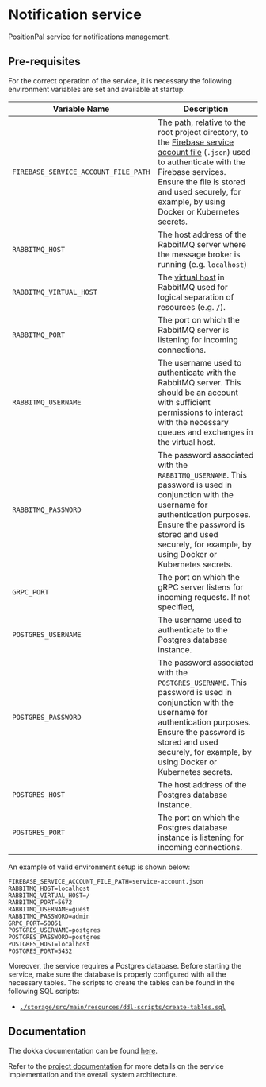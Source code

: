 # Notification service

PositionPal service for notifications management.

## Pre-requisites

For the correct operation of the service, it is necessary the following environment variables are set and available at startup:

| Variable Name                        | Description                                                                                                                                                                                                                                            |
|--------------------------------------|--------------------------------------------------------------------------------------------------------------------------------------------------------------------------------------------------------------------------------------------------------|
| `FIREBASE_SERVICE_ACCOUNT_FILE_PATH` | The path, relative to the root project directory, to the [Firebase service account file](https://firebase.google.com/docs/admin/setup#initialize_the_sdk_in_non-google_environments) (`.json`) used to authenticate with the Firebase services. Ensure the file is stored and used securely, for example, by using Docker or Kubernetes secrets. |
| `RABBITMQ_HOST`                      | The host address of the RabbitMQ server where the message broker is running (e.g. `localhost`)                                                                                                                                                         |
| `RABBITMQ_VIRTUAL_HOST`              | The [virtual host](https://www.rabbitmq.com/docs/vhosts) in RabbitMQ used for logical separation of resources (e.g. `/`).                                                                                                                              |
| `RABBITMQ_PORT`                      | The port on which the RabbitMQ server is listening for incoming connections.                                                                                                                                                                           |
| `RABBITMQ_USERNAME`                  | The username used to authenticate with the RabbitMQ server. This should be an account with sufficient permissions to interact with the necessary queues and exchanges in the virtual host.                                                             |
| `RABBITMQ_PASSWORD`                  | The password associated with the `RABBITMQ_USERNAME`. This password is used in conjunction with the username for authentication purposes. Ensure the password is stored and used securely, for example, by using Docker or Kubernetes secrets.         |
| `GRPC_PORT`                          | The port on which the gRPC server listens for incoming requests. If not specified,                                                                                                                                                                     |
| `POSTGRES_USERNAME`                  | The username used to authenticate to the Postgres database instance.                                                                                                                                                                                   |
| `POSTGRES_PASSWORD`                  | The password associated with the `POSTGRES_USERNAME`. This password is used in conjunction with the username for authentication purposes. Ensure the password is stored and used securely, for example, by using Docker or Kubernetes secrets.         |
| `POSTGRES_HOST`                      | The host address of the Postgres database instance.                                                                                                                                                                                                    |
| `POSTGRES_PORT`                      | The port on which the Postgres database instance is listening for incoming connections.                                                                                                                                                                |

An example of valid environment setup is shown below:

```env
FIREBASE_SERVICE_ACCOUNT_FILE_PATH=service-account.json
RABBITMQ_HOST=localhost
RABBITMQ_VIRTUAL_HOST=/
RABBITMQ_PORT=5672
RABBITMQ_USERNAME=guest
RABBITMQ_PASSWORD=admin
GRPC_PORT=50051
POSTGRES_USERNAME=postgres
POSTGRES_PASSWORD=postgres
POSTGRES_HOST=localhost
POSTGRES_PORT=5432
```

Moreover, the service requires a Postgres database. Before starting the service, make sure the database is properly configured with all the necessary tables.
The scripts to create the tables can be found in the following SQL scripts:
- [`./storage/src/main/resources/ddl-scripts/create-tables.sql`](./storage/src/main/resources/ddl-scripts/create-tables.sql)

## Documentation

The dokka documentation can be found [here](https://position-pal.github.io/notification-service/).

Refer to the [project documentation](https://position-pal.github.io/docs/) for more details on the service implementation and the overall system architecture.
